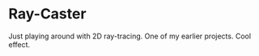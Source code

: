 Ray-Caster
==========

Just playing around with 2D ray-tracing. One of my earlier projects. Cool effect. 
